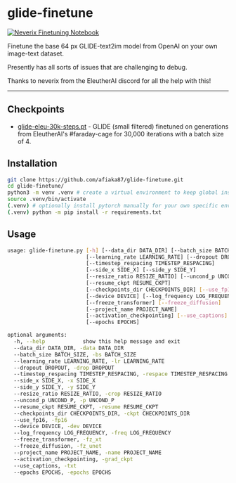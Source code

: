 # glide-finetune

[![Neverix Finetuning Notebook](https://kaggle.com/static/images/open-in-kaggle.svg)](https://www.kaggle.com/neverix/glide-tuning)

Finetune the base 64 px GLIDE-text2im model from OpenAI on your own image-text dataset.

Presently has all sorts of issues that are challenging to debug. 

Thanks to neverix from the EleutherAI discord for all the help with this!

---

## Checkpoints

- [glide-eleu-30k-steps.pt](https://www.dropbox.com/s/6htem47spd9cxzv/glide-eleu-30k-steps.pt) - GLIDE (small filtered) finetuned on generations from EleutherAI's #faraday-cage for 30,000 iterations with a batch size of 4.

## Installation

```sh
git clone https://github.com/afiaka87/glide-finetune.git
cd glide-finetune/
python3 -m venv .venv # create a virtual environment to keep global install clean.
source .venv/bin/activate
(.venv) # optionally install pytorch manually for your own specific env first...
(.venv) python -m pip install -r requirements.txt
```

## Usage
```sh
usage: glide-finetune.py [-h] [--data_dir DATA_DIR] [--batch_size BATCH_SIZE]
                         [--learning_rate LEARNING_RATE] [--dropout DROPOUT]
                         [--timestep_respacing TIMESTEP_RESPACING]
                         [--side_x SIDE_X] [--side_y SIDE_Y]
                         [--resize_ratio RESIZE_RATIO] [--uncond_p UNCOND_P]
                         [--resume_ckpt RESUME_CKPT]
                         [--checkpoints_dir CHECKPOINTS_DIR] [--use_fp16]
                         [--device DEVICE] [--log_frequency LOG_FREQUENCY]
                         [--freeze_transformer] [--freeze_diffusion]
                         [--project_name PROJECT_NAME]
                         [--activation_checkpointing] [--use_captions]
                         [--epochs EPOCHS]

optional arguments:
  -h, --help            show this help message and exit
  --data_dir DATA_DIR, -data DATA_DIR
  --batch_size BATCH_SIZE, -bs BATCH_SIZE
  --learning_rate LEARNING_RATE, -lr LEARNING_RATE
  --dropout DROPOUT, -drop DROPOUT
  --timestep_respacing TIMESTEP_RESPACING, -respace TIMESTEP_RESPACING
  --side_x SIDE_X, -x SIDE_X
  --side_y SIDE_Y, -y SIDE_Y
  --resize_ratio RESIZE_RATIO, -crop RESIZE_RATIO
  --uncond_p UNCOND_P, -p UNCOND_P
  --resume_ckpt RESUME_CKPT, -resume RESUME_CKPT
  --checkpoints_dir CHECKPOINTS_DIR, -ckpt CHECKPOINTS_DIR
  --use_fp16, -fp16
  --device DEVICE, -dev DEVICE
  --log_frequency LOG_FREQUENCY, -freq LOG_FREQUENCY
  --freeze_transformer, -fz_xt
  --freeze_diffusion, -fz_unet
  --project_name PROJECT_NAME, -name PROJECT_NAME
  --activation_checkpointing, -grad_ckpt
  --use_captions, -txt
  --epochs EPOCHS, -epochs EPOCHS

```
